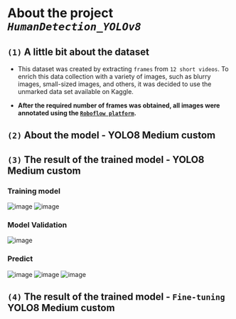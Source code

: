 # About the project ***`HumanDetection_YOLOv8`***
## `(1)` A little bit about the dataset
- This dataset was created by extracting `frames` from `12 short videos`. To enrich this data collection with a variety of images, such as blurry images, small-sized images, and others, it was decided to use the unmarked data set available on Kaggle. 

- **After the required number of frames was obtained, all images were annotated using the [`Roboflow platform`](https://roboflow.com/).**
## `(2)` About the model - YOLO8 Medium custom
## `(3)` The result of the trained model - YOLO8 Medium custom

### Training model

![image](https://github.com/nikfilonenko/HumanDetection_YOLOv8/assets/103507130/2ce94361-fdb4-4339-a32a-085983954fa0)
![image](https://github.com/nikfilonenko/HumanDetection_YOLOv8/assets/103507130/70ebe9ea-43d1-48c1-bcde-eb7b5da8104b)

### Model Validation

![image](https://github.com/nikfilonenko/HumanDetection_YOLOv8/assets/103507130/3eb75690-3bde-48f7-9787-323ba58e94b3)

### Predict

![image](https://github.com/nikfilonenko/HumanDetection_YOLOv8/assets/103507130/b31ac01c-d294-408e-a7d0-d813a4fb42ed)
![image](https://github.com/nikfilonenko/HumanDetection_YOLOv8/assets/103507130/b0b49a35-7e6a-4665-bb15-e077984d3925)
![image](https://github.com/nikfilonenko/HumanDetection_YOLOv8/assets/103507130/c06e9aa8-206a-49a2-94f7-8b42a96d08d4)

## `(4)` The result of the trained model - `Fine-tuning` YOLO8 Medium custom
